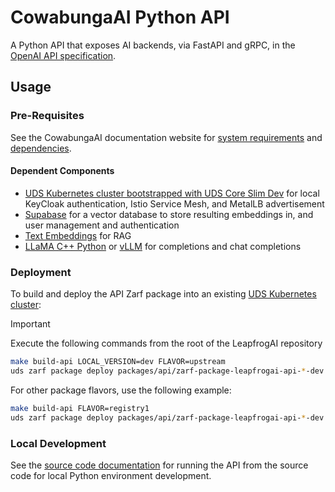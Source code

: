 # CowabungaAI Python API

A Python API that exposes AI backends, via FastAPI and gRPC, in the [OpenAI API specification](https://platform.openai.com/docs/api-reference).

## Usage

### Pre-Requisites

See the CowabungaAI documentation website for [system requirements](https://docs.leapfrog.ai/docs/local-deploy-guide/requirements/) and [dependencies](https://docs.leapfrog.ai/docs/local-deploy-guide/dependencies/).

#### Dependent Components

- [UDS Kubernetes cluster bootstrapped with UDS Core Slim Dev](../k3d-gpu/README.md) for local KeyCloak authentication, Istio Service Mesh, and MetalLB advertisement
- [Supabase](../supabase/README.md) for a vector database to store resulting embeddings in, and user management and authentication
- [Text Embeddings](../text-embeddings/README.md) for RAG
- [LLaMA C++ Python](../llama-cpp-python/README.md) or [vLLM](../vllm/README.md) for completions and chat completions

### Deployment

To build and deploy the API Zarf package into an existing [UDS Kubernetes cluster](../k3d-gpu/README.md):

> [!IMPORTANT]
> Execute the following commands from the root of the LeapfrogAI repository

```bash
make build-api LOCAL_VERSION=dev FLAVOR=upstream
uds zarf package deploy packages/api/zarf-package-leapfrogai-api-*-dev.tar.zst --confirm
```

For other package flavors, use the following example:

```bash
make build-api FLAVOR=registry1
uds zarf package deploy packages/api/zarf-package-leapfrogai-api-*-dev.tar.zst --confirm
```

### Local Development

See the [source code documentation](../../src/leapfrogai_api/README.md) for running the API from the source code for local Python environment development.

